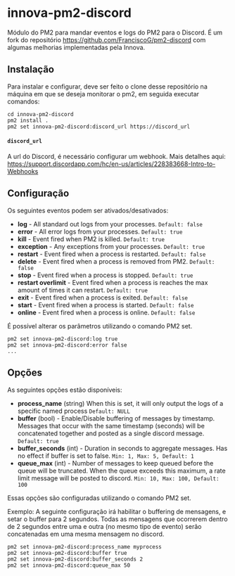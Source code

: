 # innova-pm2-discord

Módulo do PM2 para mandar eventos e logs do PM2 para o Discord. É um fork do repositório https://github.com/FranciscoG/pm2-discord com algumas melhorias implementadas pela Innova.

## Instalação

Para instalar e configurar, deve ser feito o clone desse repositório na máquina em que se deseja monitorar o pm2, em seguida executar comandos:

```
cd innova-pm2-discord
pm2 install .
pm2 set innova-pm2-discord:discord_url https://discord_url
```

#### `discord_url`
A url do Discord, é necessário configurar um webhook. Mais detalhes aqui: https://support.discordapp.com/hc/en-us/articles/228383668-Intro-to-Webhooks

## Configuração

Os seguintes eventos podem ser ativados/desativados:

- **log** - All standard out logs from your processes. `Default: false`
- **error** - All error logs from your processes. `Default: true`
- **kill** - Event fired when PM2 is killed. `Default: true`
- **exception** - Any exceptions from your processes. `Default: true`
- **restart** - Event fired when a process is restarted. `Default: false`
- **delete** - Event fired when a process is removed from PM2. `Default: false`
- **stop** - Event fired when a process is stopped. `Default: true`
- **restart overlimit** - Event fired when a process is reaches the max amount of times it can restart. `Default: true`
- **exit** - Event fired when a process is exited. `Default: false`
- **start** -  Event fired when a process is started. `Default: false`
- **online** - Event fired when a process is online. `Default: false`

É possível alterar os parâmetros utilizando o comando PM2 set.

```
pm2 set innova-pm2-discord:log true
pm2 set innova-pm2-discord:error false
...
```

## Opções

As seguintes opções estão disponíveis:

- **process_name** (string) When this is set, it will only output the logs of a specific named process `Default: NULL`
- **buffer** (bool) - Enable/Disable buffering of messages by timestamp. Messages that occur with the same timestamp (seconds) will be concatenated together and posted as a single discord message. `Default: true`
- **buffer_seconds** (int) - Duration in seconds to aggregate messages. Has no effect if buffer is set to false.  `Min: 1, Max: 5, Default: 1`
- **queue_max** (int) - Number of messages to keep queued before the queue will be truncated. When the queue exceeds this maximum, a rate limit message will be posted to discord. `Min: 10, Max: 100, Default: 100`

Essas opções são configuradas utilizando o comando PM2 set.

Exemplo: A seguinte configuração irá habilitar o buffering de mensagens, e setar o buffer para 2 segundos.  Todas as mensagens que ocorrerem dentro de 2 segundos entre uma e outra (no mesmo tipo de evento) serão concatenadas em uma mesma mensagem no discord.

```
pm2 set innova-pm2-discord:process_name myprocess
pm2 set innova-pm2-discord:buffer true
pm2 set innova-pm2-discord:buffer_seconds 2
pm2 set innova-pm2-discord:queue_max 50
```
